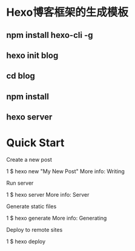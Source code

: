 # Hexo博客框架的生成模板
## npm install hexo-cli -g
## hexo init blog
## cd blog
## npm install
## hexo server

# Quick Start

Create a new post

1
$ hexo new "My New Post"
More info: Writing

Run server

1
$ hexo server
More info: Server

Generate static files

1
$ hexo generate
More info: Generating

Deploy to remote sites

1
$ hexo deploy
